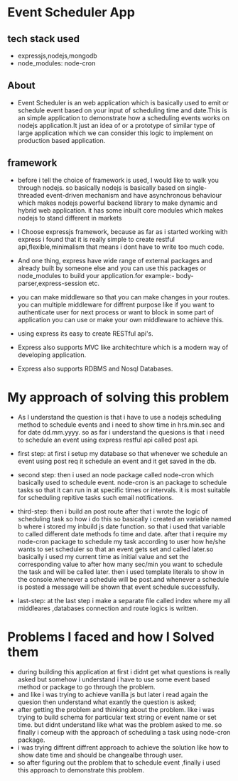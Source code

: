 # Event Scheduler App

## tech stack used

- expressjs,nodejs,mongodb
- node_modules: node-cron

## About

- Event Scheduler is an web application which is basically used to emit or schedule event based on your input of scheduling time and date.This is an simple application to demonstrate how a scheduling events works on nodejs application.It just an idea of or a prototype of similar type of large application which we can consider this logic to implement on production based application.

## framework

- before i tell the choice of framework is used, I would like to walk you through nodejs. so basically nodejs is basically based on single-threaded event-driven mechanism and have asynchronous behaviour which makes nodejs powerful backend library to make dynamic and hybrid web application.
  it has some inbuilt core modules which makes nodejs to stand different in markets

- I Choose expressjs framework, because as far as i started working with express i found that it is really simple to create restful api,flexible,minimalism that means i dont have to write too much code.
- And one thing, express have wide range of external packages and already built by someone else and you can use this packages or node_modules to build your application.for example:- body-parser,express-session etc.
- you can make middleware so that you can make changes in your routes. you can multiple middleware for diffrent purpose like if you want to authenticate user for next process or want to block in some part of application you can use or make your own middleware to achieve this.
- using express its easy to create RESTful api's.
- Express also supports MVC like architechture which is a modern way of developing application.
- Express also supports RDBMS and Nosql Databases.

# My approach of solving this problem

- As I understand the question is that i have to use a nodejs scheduling method to schedule events
  and i need to show time in hrs.min.sec and for date dd.mm.yyyy. so as far i understand the quesions
  is that i need to schedule an event using express restful api called post api.

- first step: at first i setup my database so that whenever we schedule an event using post req it schedule an event and it get saved in the db.

- second step: then i used an node package called node-cron which basically used to schedule event.
  node-cron is an package to schedule tasks so that it can run in at specific times or intervals.
  it is most suitable for scheduling repitive tasks such email notifications.

- third-step: then i build an post route after that i wrote the logic of scheduling task so how i do this so basically i created an variable named b where i stored my inbuild js date function. so that i used that variable to called different date methods fo time and date. after that i require my node-cron package to schedule my task according to user how he/she wants to set scheduler so that an event gets set and called later.so basically i used my current time as initial value and set the corresponding value to after how many sec/min you want to schedule the task and will be called later.
  then i used template literals to show in the console.whenever a schedule will be post.and whenever a schedule is posted a message will be shown that event schedule successfully.

- last-step: at the last step i make a separate file called index where my all middleares ,databases connection and route logics is written.

# Problems I faced and how I Solved them

- during building this application at first i didnt get what questions is really asked but somehow i understand i have to use some event based method or package to go through the problem.
- and like i was trying to achieve vanilla js but later i read again the quesion then understand what exantly the question is asked;
- after getting the problem and thinking about the problem. like i was trying to build schema for particular text string or event name or set time. but didnt understand like what was the problem asked to me. so finally i comeup with the approach of scheduling a task using node-cron package.
- i was trying diffrent diffrent approach to achieve the solution like how to show date time and should be changealbe through user.
- so after figuring out the problem that to schedule event ,finally i used this approach to demonstrate this problem.

